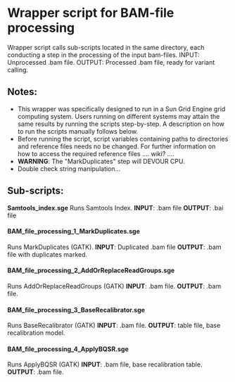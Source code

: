 # Wrapper script for BAM-file processing

Wrapper script calls sub-scripts located in the same directory, each conducting a step in the processing of the input bam-files. 
INPUT: Unprocessed .bam file.
OUTPUT: Processed .bam file, ready for variant calling.

## Notes:
* This wrapper was specifically designed to run in a Sun Grid Engine grid computing system. Users running on different systems may attain the same results by running the scripts step-by-step. A description on how to run the scripts manually follows below. 
* Before running the script, script variables containing paths to directories and reference files needs no be changed. For further information on how to access the required reference files .... wiki? ....
* **WARNING**: The "MarkDuplicates" step will DEVOUR CPU. 
* Double check string manipulation...


## Sub-scripts: 

**Samtools_index.sge**
Runs Samtools Index. 
**INPUT**: .bam file
**OUTPUT**: .bai file

#### BAM_file_processing_1_MarkDuplicates.sge
Runs MarkDuplicates (GATK).
**INPUT**: Duplicated .bam file
**OUTPUT**: .bam file with duplicates marked. 

#### BAM_file_processing_2_AddOrReplaceReadGroups.sge
Runs AddOrReplaceReadGroups (GATK)
**INPUT**: .bam file. 
**OUTPUT**: .bam file.

#### BAM_file_processing_3_BaseRecalibrator.sge
Runs BaseRecalibrator (GATK)
**INPUT**: .bam file. 
**OUTPUT**: table file, base recalibration model. 

#### BAM_file_processing_4_ApplyBQSR.sge
Runs ApplyBQSR (GATK)
**INPUT**: .bam file, base recalibration table. 
**OUTPUT**: .bam file. 

